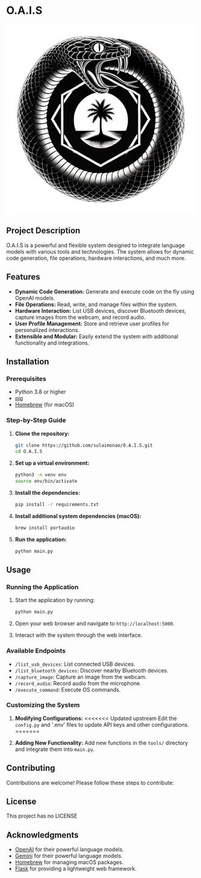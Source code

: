 # O.A.I.S

![O.A.I.S Logo](static/images/logo1.png)

## Project Description

O.A.I.S is a powerful and flexible system designed to integrate language models with various tools and technologies. The system allows for dynamic code generation, file operations, hardware interactions, and much more.

## Features

- **Dynamic Code Generation:** Generate and execute code on the fly using OpenAI models.
- **File Operations:** Read, write, and manage files within the system.
- **Hardware Interaction:** List USB devices, discover Bluetooth devices, capture images from the webcam, and record audio.
- **User Profile Management:** Store and retrieve user profiles for personalized interactions.
- **Extensible and Modular:** Easily extend the system with additional functionality and integrations.

## Installation

### Prerequisites

- Python 3.8 or higher
- [pip](https://pip.pypa.io/en/stable/installation/)
- [Homebrew](https://brew.sh/) (for macOS)

### Step-by-Step Guide

1. **Clone the repository:**

    ```sh
    git clone https://github.com/sulaimonao/O.A.I.S.git
    cd O.A.I.S
    ```

2. **Set up a virtual environment:**

    ```sh
    python3 -m venv env
    source env/bin/activate
    ```

3. **Install the dependencies:**

    ```sh
    pip install -r requirements.txt
    ```

4. **Install additional system dependencies (macOS):**

    ```sh
    brew install portaudio
    ```

5. **Run the application:**

    ```sh
    python main.py
    ```

## Usage

### Running the Application

1. Start the application by running:

    ```sh
    python main.py
    ```

2. Open your web browser and navigate to `http://localhost:5000`.

3. Interact with the system through the web interface.

### Available Endpoints

- `/list_usb_devices`: List connected USB devices.
- `/list_bluetooth_devices`: Discover nearby Bluetooth devices.
- `/capture_image`: Capture an image from the webcam.
- `/record_audio`: Record audio from the microphone.
- `/execute_command`: Execute OS commands.

### Customizing the System

1. **Modifying Configurations:**
<<<<<<< Updated upstream
   Edit the `config.py` and '.env' files to update API keys and other configurations.
=======

2. **Adding New Functionality:**
   Add new functions in the `tools/` directory and integrate them into `main.py`.

## Contributing

Contributions are welcome! Please follow these steps to contribute:

## License

This project has no LICENSE

## Acknowledgments

- [OpenAI](https://www.openai.com/) for their powerful language models.
- [Gemini](https://www.gemini.google.com/) for their powerful language models.
- [Homebrew](https://brew.sh/) for managing macOS packages.
- [Flask](https://flask.palletsprojects.com/) for providing a lightweight web framework.
